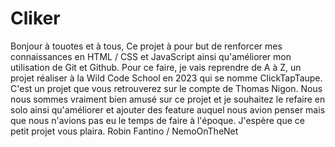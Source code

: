 # Cliker
Bonjour à touotes et à tous,
Ce projet à pour but de renforcer mes connaissances en HTML / CSS et JavaScript ainsi qu'améliorer mon utilisation de Git et Github.
Pour ce faire, je vais reprendre de A à Z, un projet réaliser à la Wild Code School en 2023 qui se nomme ClickTapTaupe. 
C'est un projet que vous retrouverez sur le compte de Thomas Nigon.
Nous nous sommes vraiment bien amusé sur ce projet et je souhaitez le refaire en solo ainsi qu'améliorer et ajouter des feature auquel nous avion penser mais que nous n'avions pas eu le temps de faire à l'époque.
J'espère que ce petit projet vous plaira.
Robin Fantino / NemoOnTheNet